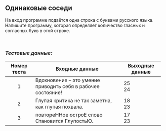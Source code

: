 ## Одинаковые соседи

На вход программе подаётся одна строка с буквами русского языка. Напишите программу, которая определяет количество гласных и согласных букв в этой строке.

<br>

### *Тестовые данные:*

| Номер теста | Входные данные                                               | Выходные данные |
|:-----------:|--------------------------------------------------------------|-----------------|
|      1      | Вдохновение – это умение приводить себя в рабочее состояние! | 25<br>24        |
|      2      | Глупая критика не так заметна, как глупая похвала.           | 18<br>23        |
|      3      | повтореННое остроЕ слово Становится ГлупостьЮ.               | 17<br>23        |